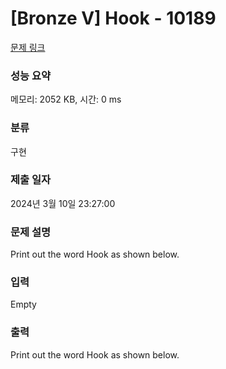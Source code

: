 # [Bronze V] Hook - 10189 

[문제 링크](https://www.acmicpc.net/problem/10189) 

### 성능 요약

메모리: 2052 KB, 시간: 0 ms

### 분류

구현

### 제출 일자

2024년 3월 10일 23:27:00

### 문제 설명

<p>Print out the word Hook as shown below.</p>

### 입력 

 Empty

### 출력 

 <p>Print out the word Hook as shown below.</p>

